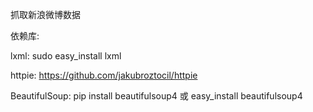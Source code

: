 抓取新浪微博数据

依赖库:

lxml:
    sudo easy_install lxml

httpie:
    https://github.com/jakubroztocil/httpie

BeautifulSoup:
    pip install beautifulsoup4 或 easy_install beautifulsoup4

